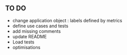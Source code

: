 ## TO DO
* change application object : labels defined by metrics  
* define use cases and tests
* add missing comments
* update README
* Load tests
* optimisations
